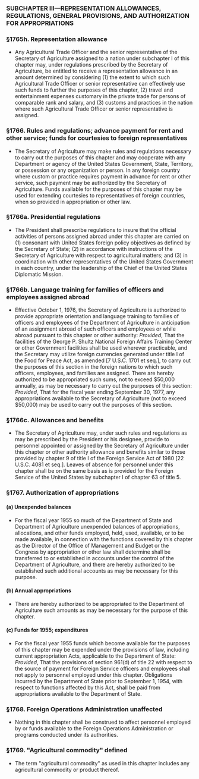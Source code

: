 ### SUBCHAPTER III—REPRESENTATION ALLOWANCES, REGULATIONS, GENERAL PROVISIONS, AND AUTHORIZATION FOR APPROPRIATIONS

### §1765h. Representation allowance
* Any Agricultural Trade Officer and the senior representative of the Secretary of Agriculture assigned to a nation under subchapter I of this chapter may, under regulations prescribed by the Secretary of Agriculture, be entitled to receive a representation allowance in an amount determined by considering (1) the extent to which such Agricultural Trade Officer or senior representative can effectively use such funds to further the purposes of this chapter, (2) travel and entertainment expenses customary in the private trade for persons of comparable rank and salary, and (3) customs and practices in the nation where such Agricultural Trade Officer or senior representative is assigned.

### §1766. Rules and regulations; advance payment for rent and other service; funds for courtesies to foreign representatives
* The Secretary of Agriculture may make rules and regulations necessary to carry out the purposes of this chapter and may cooperate with any Department or agency of the United States Government, State, Territory, or possession or any organization or person. In any foreign country where custom or practice requires payment in advance for rent or other service, such payment may be authorized by the Secretary of Agriculture. Funds available for the purposes of this chapter may be used for extending courtesies to representatives of foreign countries, when so provided in appropriation or other law.

### §1766a. Presidential regulations
* The President shall prescribe regulations to insure that the official activities of persons assigned abroad under this chapter are carried on (1) consonant with United States foreign policy objectives as defined by the Secretary of State; (2) in accordance with instructions of the Secretary of Agriculture with respect to agricultural matters; and (3) in coordination with other representatives of the United States Government in each country, under the leadership of the Chief of the United States Diplomatic Mission.

### §1766b. Language training for families of officers and employees assigned abroad
* Effective October 1, 1976, the Secretary of Agriculture is authorized to provide appropriate orientation and language training to families of officers and employees of the Department of Agriculture in anticipation of an assignment abroad of such officers and employees or while abroad pursuant to this chapter or other authority: _Provided_, That the facilities of the George P. Shultz National Foreign Affairs Training Center or other Government facilities shall be used wherever practicable, and the Secretary may utilize foreign currencies generated under title I of the Food for Peace Act, as amended [7 U.S.C. 1701 et seq.], to carry out the purposes of this section in the foreign nations to which such officers, employees, and families are assigned. There are hereby authorized to be appropriated such sums, not to exceed $50,000 annually, as may be necessary to carry out the purposes of this section: _Provided_, That for the fiscal year ending September 30, 1977, any appropriations available to the Secretary of Agriculture (not to exceed $50,000) may be used to carry out the purposes of this section.

### §1766c. Allowances and benefits
* The Secretary of Agriculture may, under such rules and regulations as may be prescribed by the President or his designee, provide to personnel appointed or assigned by the Secretary of Agriculture under this chapter or other authority allowance and benefits similar to those provided by chapter 9 of title I of the Foreign Service Act of 1980 [22 U.S.C. 4081 et seq.]. Leaves of absence for personnel under this chapter shall be on the same basis as is provided for the Foreign Service of the United States by subchapter I of chapter 63 of title 5.

### §1767. Authorization of appropriations
#### (a) Unexpended balances
* For the fiscal year 1955 so much of the Department of State and Department of Agriculture unexpended balances of appropriations, allocations, and other funds employed, held, used, available, or to be made available, in connection with the functions covered by this chapter as the Director of the Office of Management and Budget or the Congress by appropriation or other law shall determine shall be transferred to or established in accounts under the control of the Department of Agriculture, and there are hereby authorized to be established such additional accounts as may be necessary for this purpose.

#### (b) Annual appropriations
* There are hereby authorized to be appropriated to the Department of Agriculture such amounts as may be necessary for the purpose of this chapter.

#### (c) Funds for 1955; expenditures
* For the fiscal year 1955 funds which become available for the purposes of this chapter may be expended under the provisions of law, including current appropriation Acts, applicable to the Department of State: _Provided_, That the provisions of section 961(d) of title 22 with respect to the source of payment for Foreign Service officers and employees shall not apply to personnel employed under this chapter. Obligations incurred by the Department of State prior to September 1, 1954, with respect to functions affected by this Act, shall be paid from appropriations available to the Department of State.

### §1768. Foreign Operations Administration unaffected
* Nothing in this chapter shall be construed to affect personnel employed by or funds available to the Foreign Operations Administration or programs conducted under its authorities.

### §1769. "Agricultural commodity" defined
* The term "agricultural commodity" as used in this chapter includes any agricultural commodity or product thereof.